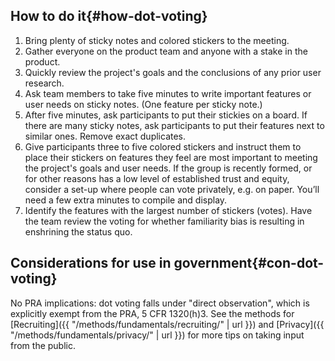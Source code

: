 ## How to do it{#how-dot-voting}

1. Bring plenty of sticky notes and colored stickers to the meeting.
1. Gather everyone on the product team and anyone with a stake in the product.
1. Quickly review the project's goals and the conclusions of any prior user research.
1. Ask team members to take five minutes to write important features or user needs on sticky notes. (One feature per sticky note.)
1. After five minutes, ask participants to put their stickies on a board. If there are many sticky notes, ask participants to put their features next to similar ones. Remove exact duplicates.
1. Give participants three to five colored stickers and instruct them to place their stickers on features they feel are most important to meeting the project's goals and user needs. If the group is recently formed, or for other reasons has a low level of established trust and equity, consider a set-up where people can vote privately, e.g. on paper. You’ll need a few extra minutes to compile and display.
1. Identify the features with the largest number of stickers (votes). Have the team review the voting for whether familiarity bias is resulting in enshrining the status quo.

<section class="method--section method--section--government-considerations" markdown="1" >

## Considerations for use in government{#con-dot-voting}

No PRA implications: dot voting falls under "direct observation", which is explicitly exempt from the PRA, 5 CFR 1320(h)3. See the methods for [Recruiting]({{ "/methods/fundamentals/recruiting/" | url }}) and [Privacy]({{ "/methods/fundamentals/privacy/" | url }}) for more tips on taking input from the public.
</section>
